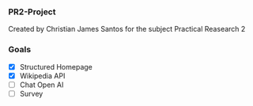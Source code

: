 ### PR2-Project
Created by Christian James Santos for the subject Practical Reasearch 2

### Goals
- [x] Structured Homepage
- [x] Wikipedia API
- [ ] Chat Open AI
- [ ] Survey
